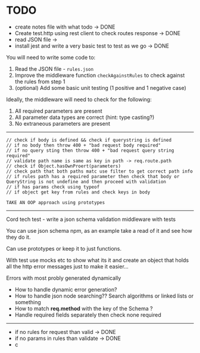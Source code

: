 # TODO

- create notes file with what todo -> DONE
- Create test.http using rest client to check routes response -> DONE
- read JSON file ->
- install jest and write a very basic test to test as we go -> DONE

You will need to write some code to:

1. Read the JSON file - `rules.json`
2. Improve the middleware function `checkAgainstRules` to check against the rules from step 1
3. (optional) Add some basic unit testing (1 positive and 1 negative case)

Ideally, the middleware will need to check for the following:

1. All required parameters are present
2. All parameter data types are correct (hint: type casting?)
3. No extraneous parameters are present

---

    // check if body is defined && check if querystring is defined
    // if no body then throw 400 + "bad request body required"
    // if no query sting then throw 400 + "bad request query string required"
    // validate path name is same as key in path -> req.route.path
    // check if Object.hasOwnProert(parameters)
    // check path that both paths matc use filter to get correct path info
    // if rules path has a required parameter then check that body or QueryString is not undefine and then proceed with validation
    // if has params check using typeof
    // if object get key from rules and check keys in body

    TAKE AN OOP approach using prototypes

---

Cord tech test - write a json schema validation middleware with tests

You can use json schema npm, as an example take a read of it and see how they do it.

Can use prototypes or keep it to just functions.

With test use mocks etc to show what its it and create an object that holds all the http error messages just to make it easier…

Errors with most probly generated dynamically

- How to handle dynamic error generation?
- How to handle json node searching?? Search algorithms or linked lists or something
- How to match **req.method** with the key of the Schema ?
- Handle required fields separately then check none required

---

- if no rules for request than valid -> DONE
- if no params in rules than validate -> DONE
- c
